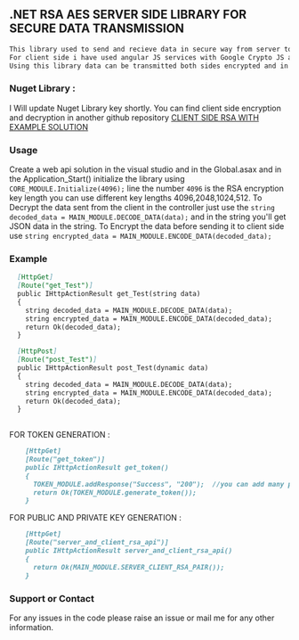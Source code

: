 ## .NET RSA AES SERVER SIDE LIBRARY FOR SECURE DATA TRANSMISSION

```markdown
This library used to send and recieve data in secure way from server to client side and client side to server.
For client side i have used angular JS services with Google Crypto JS and JsClasses for RSA. 
Using this library data can be transmitted both sides encrypted and in secure way.In the middle you can't access the data.
```
### Nuget Library : 
I Will update Nuget Library key shortly.
  You can find client side encryption and decryption in another github repository [CLIENT SIDE RSA WITH EXAMPLE SOLUTION](https://github.com/Venkatesh-Nelli/RSA_CLIENT_SIDE)
  
  
  ### Usage 
  Create a web api solution in the visual studio and in the Global.asax and in the Application_Start() initialize the library using ` CORE_MODULE.Initialize(4096);` line the number `4096` is the RSA encryption key length you can use different key lengths 4096,2048,1024,512.
  To Decrypt the data sent from the client in the controller just use the `string decoded_data = MAIN_MODULE.DECODE_DATA(data);` and in the string you'll get JSON data in the string.
  To Encrypt the data before sending it to client side use `string encrypted_data = MAIN_MODULE.ENCODE_DATA(decoded_data);` 
  
  ### Example
  ```markdown
    [HttpGet]
    [Route("get_Test")]
    public IHttpActionResult get_Test(string data)
    {
      string decoded_data = MAIN_MODULE.DECODE_DATA(data);
      string encrypted_data = MAIN_MODULE.ENCODE_DATA(decoded_data);
      return Ok(decoded_data);
    }

    [HttpPost]
    [Route("post_Test")]
    public IHttpActionResult post_Test(dynamic data)
    {
      string decoded_data = MAIN_MODULE.DECODE_DATA(data);
      string encrypted_data = MAIN_MODULE.ENCODE_DATA(decoded_data);
      return Ok(decoded_data);
    }
      
``` 
FOR TOKEN GENERATION : 
```markdown
    [HttpGet]
    [Route("get_token")]
    public IHttpActionResult get_token()
    {
      TOKEN_MODULE.addResponse("Success", "200");  //you can add many parameters with the access_token 
      return Ok(TOKEN_MODULE.generate_token());
    }
```
FOR PUBLIC AND PRIVATE KEY GENERATION : 
```markdown
    [HttpGet]
    [Route("server_and_client_rsa_api")]
    public IHttpActionResult server_and_client_rsa_api()
    {
      return Ok(MAIN_MODULE.SERVER_CLIENT_RSA_PAIR());
    }
```  
  
### Support or Contact
For any issues in the code please raise an issue or mail me for any other information. 

